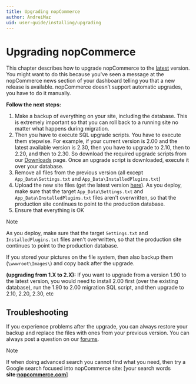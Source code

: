 ```yaml
---
title: Upgrading nopCommerce
author: AndreiMaz
uid: user-guide/installing/upgrading
---
```

# Upgrading nopCommerce

This chapter describes how to upgrade nopCommerce to the [latest](https://www.nopcommerce.com/downloads.aspx) version. You might want to do this because you've seen a message at the nopCommerce news section of your dashboard telling you that a new release is available. nopCommerce doesn’t support automatic upgrades, you have to do it manually.

**Follow the next steps:**

1. Make a backup of everything on your site, including the database. This is extremely important so that you can roll back to a running site no matter what happens during migration.
1. Then you have to execute SQL upgrade scripts. You have to execute them stepwise. For example, if your current version is 2.00 and the latest available version is 2.30, then you have to upgrade to 2.10, then to 2.20, and then to 2.30. So download the required upgrade scripts from our [Downloads](https://www.nopcommerce.com/downloads.aspx) page. Once an upgrade script is downloaded, execute it over your database.
1. Remove all files from the previous version (all except `App_Data\Settings.txt` and `App_Data\InstalledPlugins.txt`)
1. Upload the new site files (get the latest version [here](https://www.nopcommerce.com/downloads.aspx)). As you deploy, make sure that the target `App_Data\Settings.txt` and `App_Data\InstalledPlugins.txt` files aren't overwritten, so that the production site continues to point to the production database.
1. Ensure that everything is OK

> [!NOTE]
> As you deploy, make sure that the target `Settings.txt` and `InstalledPlugins.txt` files aren't overwritten, so that the production site continues to point to the production database.
>
> If you stored your pictures on the file system, then also backup them (`\wwwroot\Images\`) and copy back after the upgrade.
>
> **(upgrading from 1.X to 2.X):**  If you want to upgrade from a version 1.90 to the latest version, you would need to install 2.00 first (over the existing database), run the 1.90 to 2.00 migration SQL script, and then upgrade to 2.10, 2.20, 2.30, etc

## Troubleshooting

If you experience problems after the upgrade, you can always restore your backup and replace the files with ones from your previous version. You can always post a question on our [forums](https://www.nopcommerce.com/boards/).

> [!Note]
> If when doing advanced search you cannot find what you need, then try a Google search focused into nopCommerce site: [your search words **site:[nopcommerce.com](https://www.nopcommerce.com/ "nopcommerce.com")**]
